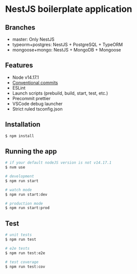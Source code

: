 # NestJS boilerplate application

## Branches
- master: Only NestJS
- typeorm+postgres: NestJS + PostgreSQL + TypeORM
- mongoose+mongo: NestJS + MongoDB + Mongoose

## Features
* Node v14.17.1
* [Conventional commits](https://www.conventionalcommits.org/en/v1.0.0-beta.3/)
* ESLint
* Launch scripts (prebuild, build, start, test, etc.)
* Precommit prettier
* VSCode debug launcher
* Strict ruled tsconfig.json

## Installation

```bash
$ npm install
```

## Running the app

```bash
# if your default nodeJS version is not v14.17.1
$ nvm use 

# development
$ npm run start

# watch mode
$ npm run start:dev

# production mode
$ npm run start:prod
```

## Test

```bash
# unit tests
$ npm run test

# e2e tests
$ npm run test:e2e

# test coverage
$ npm run test:cov
```
